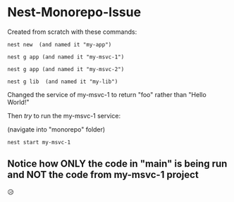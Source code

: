 # Nest-Monorepo-Issue

Created from scratch with these commands:

```
nest new  (and named it "my-app")
```

```
nest g app (and named it "my-msvc-1")
```

```
nest g app (and named it "my-msvc-2")
```

```
nest g lib  (and named it "my-lib")
```

Changed the service of my-msvc-1 to return "foo" rather than "Hello World!"


Then _try_ to run the my-msvc-1 service:

(navigate into "monorepo" folder)
```
nest start my-msvc-1
```


## Notice how ONLY the code in "main" is being run and NOT the code from my-msvc-1 project 

😥

